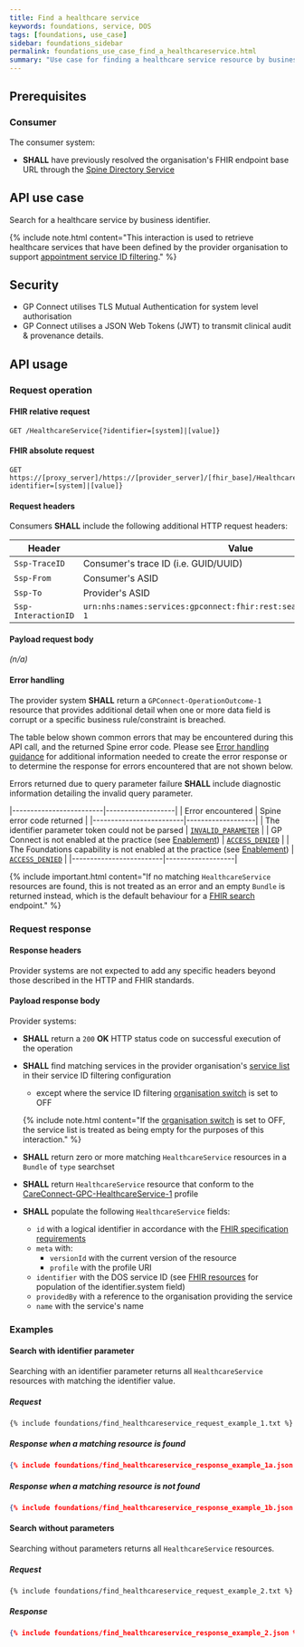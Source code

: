```yaml
---
title: Find a healthcare service
keywords: foundations, service, DOS
tags: [foundations, use_case]
sidebar: foundations_sidebar
permalink: foundations_use_case_find_a_healthcareservice.html
summary: "Use case for finding a healthcare service resource by business identifier"
---
```


## Prerequisites ##

### Consumer ###

The consumer system:

- **SHALL** have previously resolved the organisation's FHIR endpoint base URL through the [Spine Directory Service](integration_spine_directory_service.html)

## API use case ##

Search for a healthcare service by business identifier.

{% include note.html content="This interaction is used to retrieve healthcare services that have been defined by the provider organisation to support [appointment service ID filtering](appointments_serviceid_filtering.html)." %}

## Security ##

- GP Connect utilises TLS Mutual Authentication for system level authorisation
- GP Connect utilises a JSON Web Tokens (JWT) to transmit clinical audit & provenance details.

## API usage ##

### Request operation ###

#### FHIR relative request ####

```http
GET /HealthcareService{?identifier=[system]|[value]}
```


#### FHIR absolute request ####

```http
GET https://[proxy_server]/https://[provider_server]/[fhir_base]/HealthcareService{?identifier=[system]|[value]}
```

#### Request headers ####

Consumers **SHALL** include the following additional HTTP request headers:

| Header               | Value |
|----------------------|-------|
| `Ssp-TraceID`        | Consumer's trace ID (i.e. GUID/UUID) |
| `Ssp-From`           | Consumer's ASID |
| `Ssp-To`             | Provider's ASID |
| `Ssp-InteractionID`  | `urn:nhs:names:services:gpconnect:fhir:rest:search:healthcareservice-1`|

#### Payload request body ####

*(n/a)*

#### Error handling ####

The provider system **SHALL** return a `GPConnect-OperationOutcome-1` resource that provides additional detail when one or more data field is corrupt or a specific business rule/constraint is breached.

The table below shown common errors that may be encountered during this API call, and the returned Spine error code. Please see [Error handling guidance](development_fhir_error_handling_guidance.html) for additional information needed to create the error response or to determine the response for errors encountered that are not shown below.

Errors returned due to query parameter failure **SHALL** include diagnostic information detailing the invalid query parameter.

|-------------------------|-------------------|
| Error encountered        | Spine error code returned |
|-------------------------|-------------------|
| The identifier parameter token could not be parsed | [`INVALID_PARAMETER`](development_fhir_error_handling_guidance.html#resource-validation-errors) |
| GP Connect is not enabled at the practice (see [Enablement](development_api_non_functional_requirements.html#enablement)) | [`ACCESS_DENIED`](development_fhir_error_handling_guidance.html#security-validation-errors) |
| The Foundations capability is not enabled at the practice (see [Enablement](development_api_non_functional_requirements.html#enablement)) | [`ACCESS_DENIED`](development_fhir_error_handling_guidance.html#security-validation-errors) |
|-------------------------|-------------------|

{% include important.html content="If no matching `HealthcareService` resources are found, this is not treated as an error and an empty `Bundle` is returned instead, which is the default behaviour for a [FHIR search](https://www.hl7.org/fhir/STU3/search.html) endpoint." %}

### Request response ###

#### Response headers ####

Provider systems are not expected to add any specific headers beyond those described in the HTTP and FHIR standards.

#### Payload response body ####

Provider systems:

- **SHALL** return a `200` **OK** HTTP status code on successful execution of the operation

- **SHALL** find matching services in the provider organisation's [service list](appointments_serviceid_configuration.html#service-list) in their service ID filtering configuration
  - except where the service ID filtering [organisation switch](appointments_serviceid_configuration.html#organisation-switch) is set to OFF

  {% include note.html content="If the [organisation switch](appointments_serviceid_configuration.html#organisation-switch) is set to OFF, the service list is treated as being empty for the purposes of this interaction." %}

- **SHALL** return zero or more matching `HealthcareService` resources in a `Bundle` of `type` searchset

- **SHALL** return `HealthcareService` resource that conform to the [CareConnect-GPC-HealthcareService-1](https://fhir.nhs.uk/STU3/StructureDefinition/CareConnect-GPC-HealthcareService-1) profile

- **SHALL** populate the following `HealthcareService` fields:
  - `id` with a logical identifier in accordance with the [FHIR specification requirements](https://www.hl7.org/fhir/STU3/resource.html#id)
  - `meta` with:
    - `versionId` with the current version of the resource
    - `profile` with the profile URI
  - `identifier` with the DOS service ID (see [FHIR resources](datalibraryfoundation.html#common-identifier-systems) for population of the identifier.system field)
  - `providedBy` with a reference to the organisation providing the service
  - `name` with the service's name


### Examples ###

#### Search with identifier parameter ####

Searching with an identifier parameter returns all `HealthcareService` resources with matching the identifier value.

##### Request #####

```http
{% include foundations/find_healthcareservice_request_example_1.txt %}
```

##### Response when a matching resource is found #####

```json
{% include foundations/find_healthcareservice_response_example_1a.json %}
```

##### Response when a matching resource is not found #####

```json
{% include foundations/find_healthcareservice_response_example_1b.json %}
```


#### Search without parameters ####

Searching without parameters returns all `HealthcareService` resources.

##### Request #####

```http
{% include foundations/find_healthcareservice_request_example_2.txt %}
```

##### Response #####

```json
{% include foundations/find_healthcareservice_response_example_2.json %}
```
